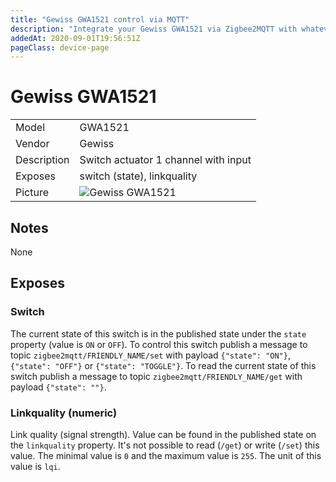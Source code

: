 ```yaml
---
title: "Gewiss GWA1521 control via MQTT"
description: "Integrate your Gewiss GWA1521 via Zigbee2MQTT with whatever smart home infrastructure you are using without the vendors bridge or gateway."
addedAt: 2020-09-01T19:56:51Z
pageClass: device-page
---
```


<!-- !!!! -->
<!-- ATTENTION: This file is auto-generated through docgen! -->
<!-- You can only edit the "## Notes"-Section. -->
<!-- !!!! -->

# Gewiss GWA1521

|     |     |
|-----|-----|
| Model | GWA1521  |
| Vendor  | Gewiss  |
| Description | Switch actuator 1 channel with input |
| Exposes | switch (state), linkquality |
| Picture | ![Gewiss GWA1521](https://psi-4ward.github.io/zigbee2mqtt.io/images/devices/GWA1521.jpg) |


## Notes

None



## Exposes

### Switch 
The current state of this switch is in the published state under the `state` property (value is `ON` or `OFF`).
To control this switch publish a message to topic `zigbee2mqtt/FRIENDLY_NAME/set` with payload `{"state": "ON"}`, `{"state": "OFF"}` or `{"state": "TOGGLE"}`.
To read the current state of this switch publish a message to topic `zigbee2mqtt/FRIENDLY_NAME/get` with payload `{"state": ""}`.

### Linkquality (numeric)
Link quality (signal strength).
Value can be found in the published state on the `linkquality` property.
It's not possible to read (`/get`) or write (`/set`) this value.
The minimal value is `0` and the maximum value is `255`.
The unit of this value is `lqi`.

